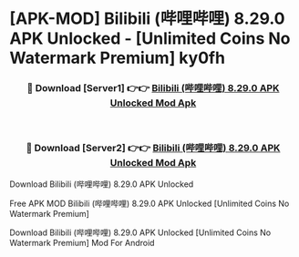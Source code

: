 # [APK-MOD] Bilibili (哔哩哔哩) 8.29.0 APK Unlocked - [Unlimited Coins No Watermark Premium] ky0fh



<div align="center">
<h3>🔴 Download [Server1] 👉👉 <a href="https://momento.my/?title=Bilibili_(哔哩哔哩)_8.29.0_APK_Unlocked">Bilibili (哔哩哔哩) 8.29.0 APK Unlocked Mod Apk</a></h3><br>

<h3>🔴 Download [Server2] 👉👉 <a href="https://momento.my/?title=Bilibili_(哔哩哔哩)_8.29.0_APK_Unlocked">Bilibili (哔哩哔哩) 8.29.0 APK Unlocked Mod Apk</a></h3>
</div>



Download Bilibili (哔哩哔哩) 8.29.0 APK Unlocked 

Free APK MOD Bilibili (哔哩哔哩) 8.29.0 APK Unlocked [Unlimited Coins No Watermark Premium]

Download Bilibili (哔哩哔哩) 8.29.0 APK Unlocked [Unlimited Coins No Watermark Premium] Mod For Android
